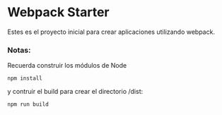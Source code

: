 # Webpack Starter

Estes es el proyecto inicial para crear aplicaciones utilizando webpack.

### Notas:
Recuerda construir los módulos de Node

```
npm install
```
y contruir el build para crear el directorio /dist:
```
npm run build
```
